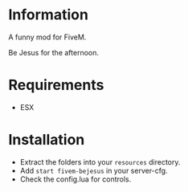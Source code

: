# Information
A funny mod for FiveM.

Be Jesus for the afternoon.

# Requirements
- ESX

# Installation

* Extract the folders into your `resources` directory.
* Add `start fivem-bejesus` in your server-cfg.
* Check the config.lua for controls.

